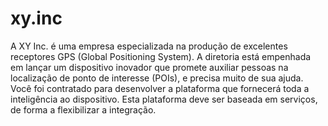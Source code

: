 # xy.inc
A XY Inc. é uma empresa especializada na produção de excelentes receptores GPS (Global Positioning System). A diretoria está empenhada em lançar um dispositivo inovador que promete auxiliar pessoas na localização de ponto de interesse (POIs), e precisa muito de sua ajuda. Você foi contratado para desenvolver a plataforma que fornecerá toda a inteligência ao dispositivo. Esta plataforma deve ser baseada em serviços, de forma a flexibilizar a integração.
